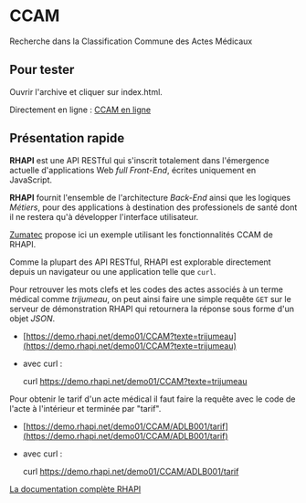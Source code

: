 # CCAM
Recherche dans la Classification Commune des Actes Médicaux

## Pour tester
Ouvrir l'archive et cliquer sur index.html.

Directement en ligne : [CCAM en ligne](https://download.oremia.com/CCAM?texte=avulsion)

## Présentation rapide
**RHAPI** est une API RESTful qui s'inscrit totalement dans l'émergence actuelle d'applications Web *full Front-End*, écrites uniquement en JavaScript.

**RHAPI** fournit l'ensemble de l'architecture *Back-End* ainsi que les logiques *Métiers*, pour des applications à destination des professionels de santé dont il ne restera qu'à développer l'interface utilisateur.

[Zumatec](http://www.zumatec.com) propose ici un exemple utilisant les fonctionnalités CCAM de RHAPI.

Comme la plupart des API RESTful, RHAPI est explorable directement depuis un navigateur ou une application telle que `curl`.

Pour retrouver les mots clefs et les codes des actes associés à un terme médical comme *trijumeau*, on peut ainsi faire une simple requête `GET` sur le serveur de démonstration RHAPI qui retournera la réponse sous forme d'un objet *JSON*.
  - [https://demo.rhapi.net/demo01/CCAM?texte=trijumeau](https://demo.rhapi.net/demo01/CCAM?texte=trijumeau)
  - avec curl : 

    curl https://demo.rhapi.net/demo01/CCAM?texte=trijumeau

Pour obtenir le tarif d'un acte médical il faut faire la requête avec le code de l'acte à l'intérieur et terminée par "tarif".

- [https://demo.rhapi.net/demo01/CCAM/ADLB001/tarif](https://demo.rhapi.net/demo01/CCAM/ADLB001/tarif)
- avec curl :

    curl https://demo.rhapi.net/demo01/CCAM/ADLB001/tarif

[La documentation complète RHAPI](https://demo.rhapi.net/apidoc01/)

